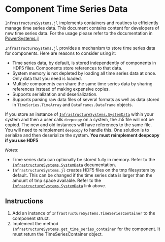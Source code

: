 # Component Time Series Data

`InfrastructureSystems.jl` implements containers and routines to efficiently manage time
series data. This document contains content for developers of new time series data. For the
usage please refer to the documentation in [PowerSystems.jl](https://nrel-siip.github.io/PowerSystems.jl/stable)

`InfrastructureSystems.jl` provides a mechanism to store time series data for
components. Here are reasons to consider using it:

- Time series data, by default, is stored independently of components in HDF5 files.
Components store references to that data.
- System memory is not depleted by loading all time series data at once. Only data that you
need is loaded.
- Multiple components can share the same time series data by sharing references instead of
making expensive copies.
- Supports serialization and deserialization.
- Supports parsing raw data files of several formats as well as data stored in
  `TimeSeries.TimeArray` and `DataFrames.DataFrame` objects.

If you store an instance of [`InfrastructureSystems.SystemData`](@ref) within your
system and then a user calls `deepcopy` on a system, the .h5 file will not be copied.
The new and old instances will have references to the same file. You will need to
reimplement `deepcopy` to handle this. One solution is to serialize and then
deserialize the system. **You must reimplement deepcopy if you use HDF5**

*Notes*:

- Time series data can optionally be stored fully in memory. Refer to the
[`InfrastructureSystems.SystemData`](@ref) documentation.
- `InfrastructureSystems.jl` creates HDF5 files on the tmp filesystem by default.
  This can be changed if the time series data is larger than the amount of
  tmp space available. Refer to the [`InfrastructureSystems.SystemData`](@ref) link above.

## Instructions

1. Add an instance of `InfrastructureSystems.TimeSeriesContainer` to the component struct.
2. Implement the method `InfrastructureSystems.get_time_series_container` for the
   component. It must return the TimeSeriesContainer object.
